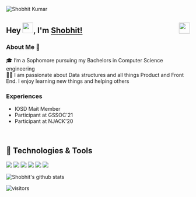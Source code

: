 ![Shobhit Kumar](https://socialify.git.ci/kumarshobhit/kumarshobhit/image?description=1&descriptionEditable=DSA%20and%20all%20things%20Product%20and%20Front%20End&font=Inter&language=1&owner=1&pattern=Brick%20Wall&theme=Dark)

## Hey <img src="https://github.com/TheDudeThatCode/TheDudeThatCode/blob/master/Assets/Hi.gif" width="29px">, I'm [Shobhit!](#)  <a href="https://www.linkedin.com/in/shobhit-kumar-1979b1191/"> <img align="right" width="30px" src="https://cdn.jsdelivr.net/npm/simple-icons@v3/icons/linkedin.svg"  />
</a>

### About Me 🚀
🎓 I’m a Sophomore pursuing my Bachelors in Computer Science engineering </br>
👨‍💻  I am passionate about Data structures and all things Product and Front End. I enjoy learning new things and helping others </br>

### Experiences 
- IOSD Mait Member
- Participant at GSSOC'21
- Participant at NJACK'20
<br />

## 🔧 Technologies & Tools
![](https://img.shields.io/badge/javascript%20-%231572B6.svg?&style=for-the-badge&logo=javascript&logoColor=white)
![](https://img.shields.io/badge/react%20-%2300D9FF.svg?&style=for-the-badge&logo=react&logoColor=white)
![](https://img.shields.io/badge/node.js%20-%2343853D.svg?&style=for-the-badge&logo=node.js&logoColor=white)
![](https://img.shields.io/badge/mongodb%20-%231572B6.svg?&style=for-the-badge&logo=mongodb&logoColor=white)
![](https://img.shields.io/badge/heroku%20-%231572B6.svg?&style=for-the-badge&logo=heroku&logoColor=white)
![](https://img.shields.io/badge/git%20-%231572B6.svg?&style=for-the-badge&logo=git&logoColor=white)
<br />

![Shobhit's github stats](https://github-readme-stats.vercel.app/api?username=kumarshobhit&show_icons=true&theme=midnight-purple)
<br >

![visitors](https://visitor-badge.laobi.icu/badge?page_id=kumarshobhit.kumarshobhit)

